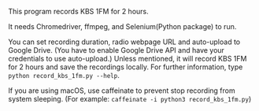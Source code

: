 This program records KBS 1FM for 2 hours.

It needs Chromedriver, ffmpeg, and Selenium(Python package) to run.

You can set recording duration, radio webpage URL and auto-upload to Google Drive.
(You have to enable Google Drive API and have your credentials to use auto-upload.)
Unless mentioned, it will record KBS 1FM for 2 hours and save the recordings locally.
For further information, type `python record_kbs_1fm.py --help`.

If you are using macOS, use caffeinate to prevent stop recording from system sleeping.
(For example: `caffeinate -i python3 record_kbs_1fm.py`)
